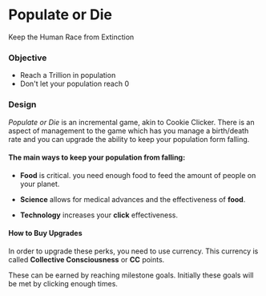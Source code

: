 # Populate or Die
Keep the Human Race from Extinction


### Objective

- Reach a Trillion in population
- Don't let your population reach 0

### Design

*Populate or Die* is an incremental game, akin to Cookie Clicker. There is an aspect of management to the game which has you manage a birth/death rate and you can upgrade the ability to keep your population form falling.


#### The main ways to keep your population from falling:

- **Food** is critical. you need enough food to feed the amount of people on your planet.

- **Science** allows for medical advances and the effectiveness of **food**.

- **Technology** increases your **click** effectiveness.

#### How to Buy Upgrades

In order to upgrade these perks, you need to use currency. This currency is called **Collective Consciousness** or **CC** points.

These can be earned by reaching milestone goals. Initially these goals will be met by clicking enough times.

